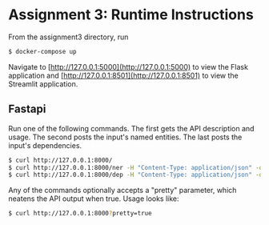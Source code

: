 # Assignment 3: Runtime Instructions
From the assignment3 directory, run
```bash
$ docker-compose up
```
Navigate to [http://127.0.0.1:5000](http://127.0.0.1:5000) to view the Flask application 
and [http://127.0.0.1:8501](http://127.0.0.1:8501) to view the Streamlit application.
## Fastapi
Run one of the following commands. The first gets the API description and usage. The second posts
the input's named entities. The last posts the input's dependencies.
```bash
$ curl http://127.0.0.1:8000/
$ curl http://127.0.0.1:8000/ner -H "Content-Type: application/json" -d@input.json
$ curl http://127.0.0.1:8000/dep -H "Content-Type: application/json" -d@input.json
```
Any of the commands optionally accepts a "pretty" parameter, which neatens the API output when true. Usage looks like:
```bash
$ curl http://127.0.0.1:8000?pretty=true
```
